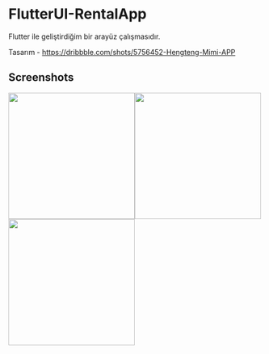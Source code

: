 # FlutterUI-RentalApp

Flutter ile geliştirdiğim bir arayüz çalışmasıdır.

Tasarım - https://dribbble.com/shots/5756452-Hengteng-Mimi-APP

## Screenshots

<img src="https://raw.githubusercontent.com/ahmeteminkara/FlutterUI-RentalApp/master/media/rentalapp.gif" width="250" /><img src="https://raw.githubusercontent.com/ahmeteminkara/FlutterUI-RentalApp/master/media/rentalapp1.jpg" width="250" /><img src="https://raw.githubusercontent.com/ahmeteminkara/FlutterUI-RentalApp/master/media/rentalapp2.jpg" width="250" />
